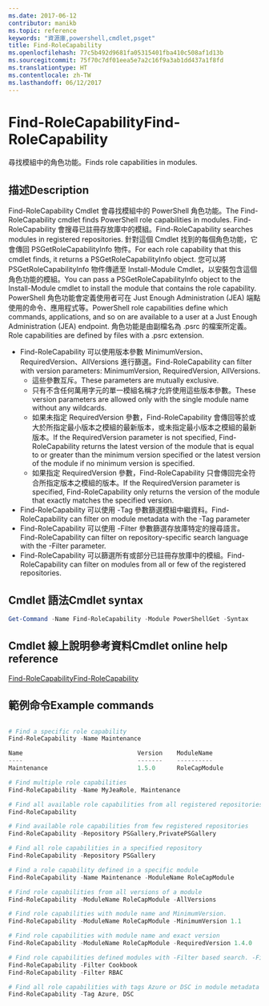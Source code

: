```yaml
---
ms.date: 2017-06-12
contributor: manikb
ms.topic: reference
keywords: "資源庫,powershell,cmdlet,psget"
title: Find-RoleCapability
ms.openlocfilehash: 77c5b492d9681fa05315401fba410c508af1d13b
ms.sourcegitcommit: 75f70c7df01eea5e7a2c16f9a3ab1dd437a1f8fd
ms.translationtype: HT
ms.contentlocale: zh-TW
ms.lasthandoff: 06/12/2017
---
```

# <a name="find-rolecapability"></a><span data-ttu-id="18404-103">Find-RoleCapability</span><span class="sxs-lookup"><span data-stu-id="18404-103">Find-RoleCapability</span></span>

<span data-ttu-id="18404-104">尋找模組中的角色功能。</span><span class="sxs-lookup"><span data-stu-id="18404-104">Finds role capabilities in modules.</span></span>

## <a name="description"></a><span data-ttu-id="18404-105">描述</span><span class="sxs-lookup"><span data-stu-id="18404-105">Description</span></span>
<span data-ttu-id="18404-106">Find-RoleCapability Cmdlet 會尋找模組中的 PowerShell 角色功能。</span><span class="sxs-lookup"><span data-stu-id="18404-106">The Find-RoleCapability cmdlet finds PowerShell role capabilities in modules.</span></span> <span data-ttu-id="18404-107">Find-RoleCapability 會搜尋已註冊存放庫中的模組。</span><span class="sxs-lookup"><span data-stu-id="18404-107">Find-RoleCapability searches modules in registered repositories.</span></span> <span data-ttu-id="18404-108">針對這個 Cmdlet 找到的每個角色功能，它會傳回 PSGetRoleCapabilityInfo 物件。</span><span class="sxs-lookup"><span data-stu-id="18404-108">For each role capability that this cmdlet finds, it returns a PSGetRoleCapabilityInfo object.</span></span> <span data-ttu-id="18404-109">您可以將 PSGetRoleCapabilityInfo 物件傳遞至 Install-Module Cmdlet，以安裝包含這個角色功能的模組。</span><span class="sxs-lookup"><span data-stu-id="18404-109">You can pass a PSGetRoleCapabilityInfo object to the Install-Module cmdlet to install the module that contains the role capability.</span></span>
<span data-ttu-id="18404-110">PowerShell 角色功能會定義使用者可在 Just Enough Administration (JEA) 端點使用的命令、應用程式等。</span><span class="sxs-lookup"><span data-stu-id="18404-110">PowerShell role capabilities define which commands, applications, and so on are available to a user at a Just Enough Administration (JEA) endpoint.</span></span> <span data-ttu-id="18404-111">角色功能是由副檔名為 .psrc 的檔案所定義。</span><span class="sxs-lookup"><span data-stu-id="18404-111">Role capabilities are defined by files with a .psrc extension.</span></span>

- <span data-ttu-id="18404-112">Find-RoleCapability 可以使用版本參數 MinimumVersion、RequiredVersion、AllVersions 進行篩選。</span><span class="sxs-lookup"><span data-stu-id="18404-112">Find-RoleCapability can filter with version parameters: MinimumVersion, RequiredVersion, AllVersions.</span></span>
  - <span data-ttu-id="18404-113">這些參數互斥。</span><span class="sxs-lookup"><span data-stu-id="18404-113">These parameters are mutually exclusive.</span></span>
  - <span data-ttu-id="18404-114">只有不含任何萬用字元的單一模組名稱才允許使用這些版本參數。</span><span class="sxs-lookup"><span data-stu-id="18404-114">These version parameters are allowed only with the single module name without any wildcards.</span></span>
  - <span data-ttu-id="18404-115">如果未指定 RequiredVersion 參數，Find-RoleCapability 會傳回等於或大於所指定最小版本之模組的最新版本，或未指定最小版本之模組的最新版本。</span><span class="sxs-lookup"><span data-stu-id="18404-115">If the RequiredVersion parameter is not specified, Find-RoleCapability returns the latest version of the module that is equal to or greater than the minimum version specified or the latest version of the module if no minimum version is specified.</span></span>
  - <span data-ttu-id="18404-116">如果指定 RequiredVersion 參數，Find-RoleCapability 只會傳回完全符合所指定版本之模組的版本。</span><span class="sxs-lookup"><span data-stu-id="18404-116">If the RequiredVersion parameter is specified, Find-RoleCapability only returns the version of the module that exactly matches the specified version.</span></span>
- <span data-ttu-id="18404-117">Find-RoleCapability 可以使用 -Tag 參數篩選模組中繼資料。</span><span class="sxs-lookup"><span data-stu-id="18404-117">Find-RoleCapability can filter on module metadata with the -Tag parameter</span></span>
- <span data-ttu-id="18404-118">Find-RoleCapability 可以使用 -Filter 參數篩選存放庫特定的搜尋語言。</span><span class="sxs-lookup"><span data-stu-id="18404-118">Find-RoleCapability can filter on repository-specific search language with the -Filter parameter.</span></span>
- <span data-ttu-id="18404-119">Find-RoleCapability 可以篩選所有或部分已註冊存放庫中的模組。</span><span class="sxs-lookup"><span data-stu-id="18404-119">Find-RoleCapability can filter on modules from all or few of the registered repositories.</span></span>

## <a name="cmdlet-syntax"></a><span data-ttu-id="18404-120">Cmdlet 語法</span><span class="sxs-lookup"><span data-stu-id="18404-120">Cmdlet syntax</span></span>
```powershell
Get-Command -Name Find-RoleCapability -Module PowerShellGet -Syntax
```

## <a name="cmdlet-online-help-reference"></a><span data-ttu-id="18404-121">Cmdlet 線上說明參考資料</span><span class="sxs-lookup"><span data-stu-id="18404-121">Cmdlet online help reference</span></span>

[<span data-ttu-id="18404-122">Find-RoleCapability</span><span class="sxs-lookup"><span data-stu-id="18404-122">Find-RoleCapability</span></span>](http://go.microsoft.com/fwlink/?LinkId=718029)

## <a name="example-commands"></a><span data-ttu-id="18404-123">範例命令</span><span class="sxs-lookup"><span data-stu-id="18404-123">Example commands</span></span>
```powershell

# Find a specific role capability
Find-RoleCapability -Name Maintenance

Name                                Version    ModuleName                          Repository
----                                -------    ----------                          ----------
Maintenance                         1.5.0      RoleCapModule                       PrivatePSGallery

# Find multiple role capabilities
Find-RoleCapability -Name MyJeaRole, Maintenance

# Find all available role capabilities from all registered repositories
Find-RoleCapability

# Find available role capabilities from few registered repositories
Find-RoleCapability -Repository PSGallery,PrivatePSGallery

# Find all role capabilities in a specified repository
Find-RoleCapability -Repository PSGallery

# Find a role capability defined in a specific module
Find-RoleCapability -Name Maintenance -ModuleName RoleCapModule

# Find role capabilities from all versions of a module
Find-RoleCapability -ModuleName RoleCapModule -AllVersions

# Find role capabilities with module name and MinimumVersion.
Find-RoleCapability -ModuleName RoleCapModule -MinimumVersion 1.1

# Find role capabilities with module name and exact version
Find-RoleCapability -ModuleName RoleCapModule -RequiredVersion 1.4.0

# Find role capabilities defined modules with -Filter based search. -Filter searches in description and module names
Find-RoleCapability -Filter Cookbook
Find-RoleCapability -Filter RBAC

# Find all role capabilities with tags Azure or DSC in module metadata
Find-RoleCapability -Tag Azure, DSC

```

